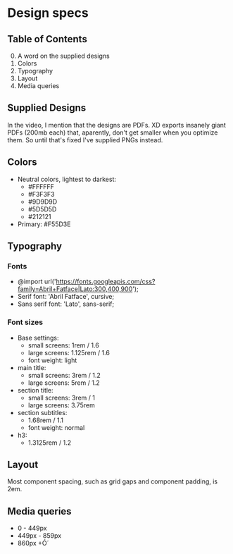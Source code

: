 # Design specs

## Table of Contents
0. A word on the supplied designs
1. Colors
2. Typography
3. Layout
4. Media queries

## Supplied Designs
In the video, I mention that the designs
are PDFs. XD exports insanely giant PDFs
(200mb each) that, aparently, don't get smaller
when you optimize them. So until that's fixed
I've supplied PNGs instead.

## Colors
- Neutral colors, lightest to darkest:
  - #FFFFFF 
  - #F3F3F3
  - #9D9D9D
  - #5D5D5D
  - #212121
- Primary: #F55D3E

## Typography

### Fonts
- @import url('https://fonts.googleapis.com/css?family=Abril+Fatface|Lato:300,400,900');
- Serif font: 'Abril Fatface', cursive;
- Sans serif font: 'Lato', sans-serif;

### Font sizes

- Base settings:
  - small screens: 1rem / 1.6
  - large screens: 1.125rem / 1.6
  - font weight: light
- main title:
  - small screens: 3rem / 1.2
  - large screens: 5rem / 1.2
- section title:
  - small screens: 3rem / 1
  - large screens: 3.75rem
- section subtitles:
  - 1.68rem / 1.1
  - font weight: normal
- h3:
  - 1.3125rem / 1.2

## Layout

Most component spacing, such as grid gaps and component padding, is 2em.

## Media queries

- 0 - 449px
- 449px - 859px
- 860px +Ó´